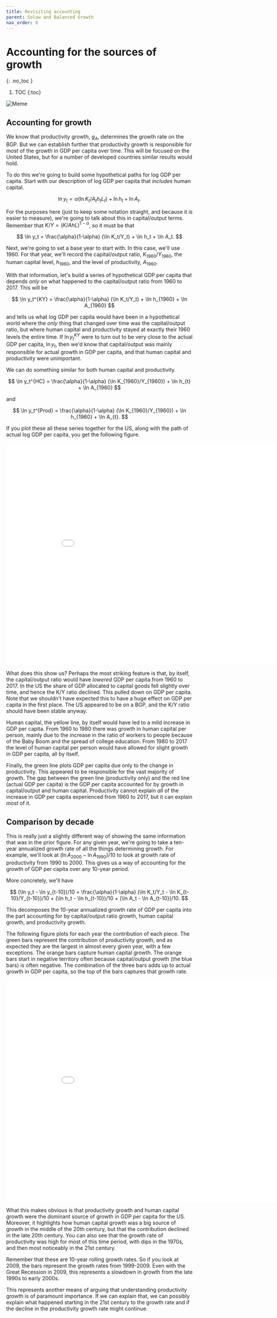 ```yaml
---
title: Revisiting accounting
parent: Solow and Balanced Growth
nav_order: 8
---
```


# Accounting for the sources of growth
{: .no_toc }

1. TOC 
{:toc}

![Meme](meme_account2.png)

## Accounting for growth
We know that productivity growth, $g_A$, determines the growth rate on the BGP. But we can establish further that productivity growth is responsible for *most* of the growth in GDP per capita over time. This will be focused on the United States, but for a number of developed countries similar results would hold.

To do this we're going to build some hypothetical paths for log GDP per capita. Start with our description of log GDP per capita that *includes* human capital. 

$$
\ln y_t = \alpha (\ln K_t/A_th_tL_t) + \ln h_t + \ln A_t.
$$

For the purposes here (just to keep some notation straight, and because it is easier to measure), we're going to talk about this in capital/output terms. Remember that $K/Y = (K/AhL)^{1-\alpha}$, so it must be that

$$
\ln y_t = \frac{\alpha}{1-\alpha} (\ln K_t/Y_t) + \ln h_t + \ln A_t.
$$

Next, we're going to set a base year to start with. In this case, we'll use 1960. For that year, we'll record the capital/output ratio, $K_{1960}/Y_{1960}$, the human capital level, $h_{1960}$, and the level of productivity, $A_{1960}$. 

With that information, let's build a series of hypothetical GDP per capita that depends *only* on what happened to the capital/output ratio from 1960 to 2017. This will be

$$
\ln y_t^{KY} = \frac{\alpha}{1-\alpha} (\ln K_t/Y_t) + \ln h_{1960} + \ln A_{1960}
$$

and tells us what log GDP per capita would have been in a hypothetical world where the *only* thing that changed over time was the capital/output ratio, but where human capital and productivity stayed at exactly their 1960 levels the entire time. If $\ln y_t^{KY}$ were to turn out to be very close to the actual GDP per capita, $\ln y_t$, then we'd know that capital/output was mainly responsible for actual growth in GDP per capita, and that human capital and productivity were unimportant. 

We can do something similar for both human capital and productivity. 

$$
\ln y_t^{HC} = \frac{\alpha}{1-\alpha} (\ln K_{1960}/Y_{1960}) + \ln h_{t} + \ln A_{1960}
$$

and 

$$
\ln y_t^{Prod} = \frac{\alpha}{1-\alpha} (\ln K_{1960}/Y_{1960}) + \ln h_{1960} + \ln A_{t}.
$$

If you plot these all these series together for the US, along with the path of actual log GDP per capita, you get the following figure.

<iframe width="900" height="600" frameborder="0" scrolling="no" src="//plotly.com/~dvollrath/81.embed"></iframe>

What does this show us? Perhaps the most striking feature is that, by itself, the capital/output ratio would have *lowered* GDP per capita from 1960 to 2017. In the US the share of GDP allocated to capital goods fell slightly over time, and hence the K/Y ratio declined. This pulled down on GDP per capita. Note that we shouldn't have expected this to have a huge effect on GDP per capita in the first place. The US appeared to be on a BGP, and the K/Y ratio should have been stable anyway. 

Human capital, the yellow line, by itself would have led to a mild increase in GDP per capita. From 1960 to 1980 there was growth in human capital per person, mainly due to the increase in the ratio of workers to people because of the Baby Boom and the spread of college education. From 1980 to 2017 the level of human capital per person would have allowed for slight growth in GDP per capita, all by itself. 

Finally, the green line plots GDP per capita due only to the change in productivity. This appeared to be responsible for the vast majority of growth. The gap between the green line (productivity only) and the red line (actual GDP per capita) is the GDP per capita accounted for by growth in capital/output and human capital. Productivity cannot explain *all* of the increase in GDP per capita experienced from 1960 to 2017, but it can explain *most* of it. 

## Comparison by decade
This is really just a slightly different way of showing the same information that was in the prior figure. For any given year, we're going to take a ten-year annualized growth rate of all the things determining growth. For example, we'll look at $(\ln A_{2000} - \ln A_{1990})/10$ to look at growth rate of productivity from 1990 to 2000. This gives us a way of accounting for the growth of GDP per capita over any 10-year period. 

More concretely, we'll have

$$
(\ln y_t - \ln y_{t-10})/10 = \frac{\alpha}{1-\alpha} (\ln K_t/Y_t - \ln K_{t-10}/Y_{t-10})/10 + (\ln h_t - \ln h_{t-10})/10 + (\ln A_t - \ln A_{t-10})/10.
$$

This decomposes the 10-year annualized growth rate of GDP per capita into the part accounting for by capital/output ratio growth, human capital growth, and productivity growth. 

The following figure plots for each year the contribution of each piece. The green bars represent the contribution of productivity growth, and as expected they are the largest in almost every given year, with a few exceptions. The orange bars capture human capital growth. The orange bars start in negative territory often because capital/output growth (the blue bars) is often negative. The combination of the three bars adds up to actual growth in GDP per capita, so the top of the bars captures that growth rate.

<iframe width="900" height="600" frameborder="0" scrolling="no" src="//plotly.com/~dvollrath/89.embed"></iframe>

What this makes obvious is that productivity growth and human capital growth were the dominant source of growth in GDP per capita for the US. Moreover, it highlights how human capital growth was a big source of growth in the middle of the 20th century, but that the contribution declined in the late 20th century. You can also see that the growth rate of productivity was high for most of this time period, with dips in the 1970s, and then most noticeably in the 21st century. 

Remember that these are 10-year rolling growth rates. So if you look at 2009, the bars represent the growth rates from 1999-2009. Even with the Great Recession in 2009, this represents a slowdown in growth from the late 1990s to early 2000s. 

This represents another means of arguing that understanding productivity growth is of paramount importance. If we can explain that, we can possibly explain what happened starting in the 21st century to the growth rate and if the decline in the productivity growth rate might continue.
